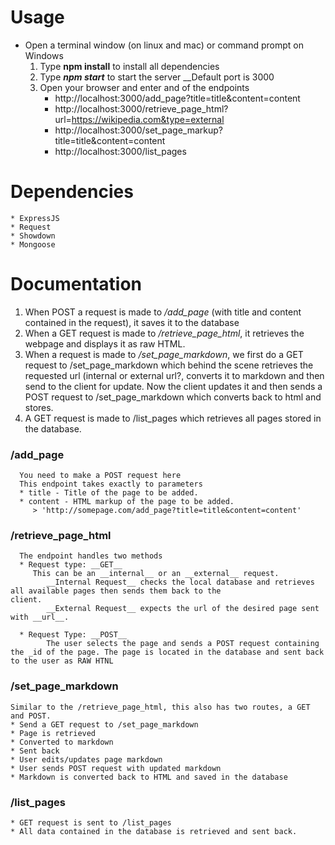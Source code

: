 # Usage
* Open a terminal window (on linux and mac) or command prompt on Windows
    1. Type __npm install__ to install all dependencies
    2. Type __*npm start*__ to start the server
        __Default port is 3000
    3. Open your browser and enter and of the endpoints
        * http://localhost:3000/add_page?title=title&content=content
        * http://localhost:3000/retrieve_page_html?url=https://wikipedia.com&type=external
        * http://localhost:3000/set_page_markup?title=title&content=content
        * http://localhost:3000/list_pages

# Dependencies

    * ExpressJS
    * Request
    * Showdown
    * Mongoose
    
# Documentation

   1. When POST a request is made to _/add_page_ (with title and content contained in the request), it saves it to the database
   2. When a GET request is made to _/retrieve_page_html_, it retrieves the webpage and displays it as raw HTML.
   3. When a  request is made to _/set_page_markdown_, we first do a GET request to /set_page_markdown which behind the scene           retrieves the requested url (internal or external url?, converts it to markdown and then send to the client for update.
      Now the client updates it and then sends a POST request to /set_page_markdown which converts back to html and stores.
   4. A GET request is made to /list_pages which retrieves all pages stored in the database.
   
  ### /add_page
      You need to make a POST request here
      This endpoint takes exactly to parameters
      * title - Title of the page to be added.
      * content - HTML markup of the page to be added.
         > 'http://somepage.com/add_page?title=title&content=content'
         
   ### /retrieve_page_html
      The endpoint handles two methods
      * Request type: __GET__
         This can be an __internal__ or an __external__ request.
            __Internal Request__ checks the local database and retrieves all available pages then sends them back to the                   client.
            __External Request__ expects the url of the desired page sent with __url__.
            
      * Request Type: __POST__
            The user selects the page and sends a POST request containing the _id of the page. The page is located in the database and sent back to the user as RAW HTNL
            
### /set_page_markdown
    Similar to the /retrieve_page_html, this also has two routes, a GET and POST.
    * Send a GET request to /set_page_markdown
    * Page is retrieved
    * Converted to markdown
    * Sent back
    * User edits/updates page markdown
    * User sends POST request with updated markdown
    * Markdown is converted back to HTML and saved in the database
    
### /list_pages
    * GET request is sent to /list_pages
    * All data contained in the database is retrieved and sent back.
     
